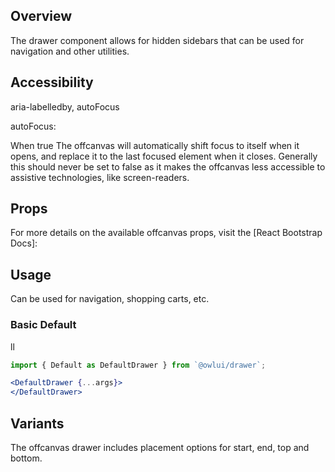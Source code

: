 ## Overview

The drawer component allows for hidden sidebars that can be used for navigation and other utilities.

## Accessibility

aria-labelledby, autoFocus

autoFocus:

When true The offcanvas will automatically shift focus to itself when it opens, and replace it to the last focused element when it closes. Generally this should never be set to false as it makes the offcanvas less accessible to assistive technologies, like screen-readers.

## Props

For more details on the available offcanvas props, visit the [React Bootstrap Docs]:

[Offcanvas]: https://react-bootstrap.github.io/components/offcanvas/#offcanvas-props

[OffcanvasHeader]: https://react-bootstrap.github.io/components/offcanvas/#offcanvas-header-props

[OffcanvasTitle]: https://react-bootstrap.github.io/components/offcanvas/#offcanvas-title-props

[OffcanvasBody]: https://react-bootstrap.github.io/components/offcanvas/#offcanvas-body-props

## Usage

Can be used for navigation, shopping carts, etc.

### Basic Default
ll
```jsx
import { Default as DefaultDrawer } from `@owlui/drawer`;

<DefaultDrawer {...args}>
</DefaultDrawer>
```

## Variants

The offcanvas drawer includes placement options for start, end, top and bottom.